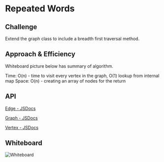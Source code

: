 # Repeated Words

## Challenge
Extend the graph class to include a breadth first traversal method.

## Approach & Efficiency
Whiteboard picture below has summary of algorithm.

Time: O(n) - time to visit every vertex in the graph, O(1) lookup from internal map
Space: O(n) - creating an array of nodes for the return

## API
[Edge - JSDocs](https://annethor.github.io/data-structures-and-algorithms/out/edge.js.html)

[Graph - JSDocs](https://annethor.github.io/data-structures-and-algorithms/out/graph.js.html)

[Vertex - JSDocs](https://annethor.github.io/data-structures-and-algorithms/out/vertex.js.html)

## Whiteboard

![Whiteboard]('/bfGraph.png')
